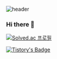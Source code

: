 ![header](https://capsule-render.vercel.app/api?type=wave&color=blue&height=300&section=header&text=Hello!&fontSize=60)

### Hi there 👋

<!--
**raminkim/raminkim** is a ✨ _special_ ✨ repository because its `README.md` (this file) appears on your GitHub profile.

Here are some ideas to get you started:

- 🔭 I’m currently working on ...
- 🌱 I’m currently learning ...
- 👯 I’m looking to collaborate on ...
- 🤔 I’m looking for help with ...
- 💬 Ask me about ...
- 📫 How to reach me: ...
- 😄 Pronouns: ...
- ⚡ Fun fact: ...
-->
[![Solved.ac 프로필](http://mazassumnida.wtf/api/v2/generate_badge?boj=wingjc9979)](https://solved.ac/wingjc9979)

[![Tistory's Badge](https://github-readme-tistory-card.vercel.app/api/badge?name=ramin0119&theme=tistory)](https://ramin0119.tistory.com)
